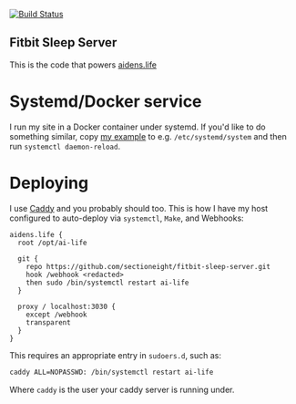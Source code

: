 [![Build Status](https://travis-ci.org/sectioneight/fitbit-sleep-server.svg?branch=master)](https://travis-ci.org/sectioneight/fitbit-sleep-server)

Fitbit Sleep Server
-------------------

This is the code that powers [aidens.life](https://aidens.life/)

Systemd/Docker service
======================

I run my site in a Docker container under systemd. If you'd like to do something
similar, copy [my example](systemd/example.service) to e.g.
`/etc/systemd/system` and then run `systemctl daemon-reload`.

Deploying
=========

I use [Caddy](https://caddyserver.com) and you probably should too. This is how
I have my host configured to auto-deploy via `systemctl`, `Make`, and Webhooks:

```plain
aidens.life {
  root /opt/ai-life

  git {
    repo https://github.com/sectioneight/fitbit-sleep-server.git
    hook /webhook <redacted>
    then sudo /bin/systemctl restart ai-life
  }

  proxy / localhost:3030 {
    except /webhook
    transparent
  }
}
```

This requires an appropriate entry in `sudoers.d`, such as:

```bash
caddy ALL=NOPASSWD: /bin/systemctl restart ai-life
```

Where `caddy` is the user your caddy server is running under.
